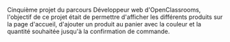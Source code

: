 Cinquième projet du parcours Développeur web d'OpenClassrooms, l'objectif de ce projet était de permettre d'afficher les différents produits sur la page d'accueil, d'ajouter un produit au panier avec la couleur et la quantité souhaitée jusqu'à la confirmation de commande. 
 
